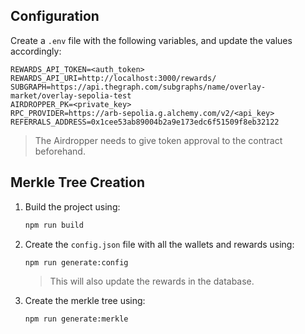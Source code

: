 ## Configuration

Create a `.env` file with the following variables, and update the values accordingly:

```env
REWARDS_API_TOKEN=<auth_token>
REWARDS_API_URI=http://localhost:3000/rewards/
SUBGRAPH=https://api.thegraph.com/subgraphs/name/overlay-market/overlay-sepolia-test
AIRDROPPER_PK=<private_key>
RPC_PROVIDER=https://arb-sepolia.g.alchemy.com/v2/<api_key>
REFERRALS_ADDRESS=0x1cee53ab89004b2a9e173edc6f51509f8eb32122
```

> The Airdropper needs to give token approval to the contract beforehand.

## Merkle Tree Creation

1. Build the project using:
    ```bash
    npm run build
    ```
2. Create the `config.json` file with all the wallets and rewards using:
    ```bash
    npm run generate:config
    ```
    > This will also update the rewards in the database.
3. Create the merkle tree using:
    ```bash
    npm run generate:merkle
    ```
